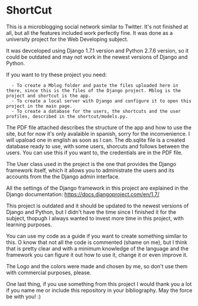 # ShortCut
This is a microblogging social network similar to Twitter. It's not finished at all, but all the features included work perfectly fine. It was done as a university project for the Web Developing subject. 

It was devceloped using Django 1.7.1 version and Python 2.7.6 version, so it could be outdated and may not work in the newest versions of Django and Python.

If you want to try these project you need:

      - To create a Mblog folder and paste the files uploaded here in there, since this is the files of the Django project. Mblog is the project and shortcut is the app.
      - To create a local server with Django and configure it to open this project in the main page. 
      - To create a database for the users, the shortcuts and the user profiles, described in the shortcut/models.py.
      
The PDF file attached describes the structure of the app and how to use the site, but for now it's only avalaible in spanish, sorry for the inconvenience. I will upaload one in english as soon as I can. The db.sqlite file is a created database ready to use, with some users, shorcuts and follows between the users. You can use this if you want to, the credentials are in the PDF file.

The User class used in the project is the one that provides the Django framework itself, which it allows you to administrate the users and its accounts from the the Django admin interface.

All the settings of the Django framework in this project are explained in the Django documentation: https://docs.djangoproject.com/en/1.7/

This project is outdated and it should be updated to the newest versions of Django and Python, but I didn't have the time since I finished it for the subject, thopugh I always wanted to invest more time in this project, with learning purposes. 

You can use my code as a guide if you want to create something similar to this. O know that not all the code is commented (shame on me), but I think that is pretty clear and with a minimum knowledge of the language and the framework you can figure it out how to use it, change it or even improve it. 

The Logo and the colors were made and chosen by me, so don't use them with commercial purposes, please. 

One last thing, if you use something from this project I would thank you a lot if you name me or include this repository in your bibliography. May the force be with you! :)
